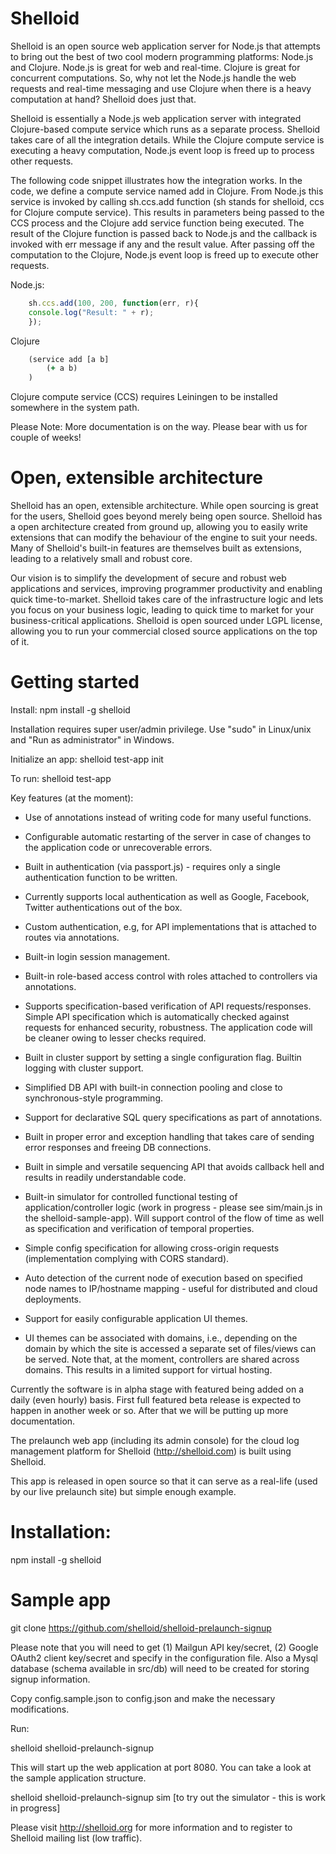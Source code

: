 Shelloid
========

Shelloid is an open source web application server for Node.js that attempts to bring out the best of two cool modern programming platforms: Node.js and Clojure. Node.js is great for web and real-time. Clojure is great for concurrent computations. So, why not let the Node.js handle the web requests and real-time messaging and use Clojure when there is a heavy computation at hand? Shelloid does just that.

Shelloid is essentially a Node.js web application server with integrated Clojure-based compute service which runs as a separate process. Shelloid takes care of all the integration details. While the Clojure compute service is executing a heavy computation, Node.js event loop is freed up to process other requests.

The following code snippet illustrates how the integration works. In the code, we define a compute service named add in Clojure. From Node.js this service is invoked by calling sh.ccs.add function (sh stands for shelloid, ccs for Clojure compute service). This results in parameters being passed to the CCS process and the Clojure add service function being executed. The result of the Clojure function is passed back to Node.js and the callback is invoked with err message if any and the result value. After passing off the computation to the Clojure, Node.js event loop is freed up to execute other requests.

Node.js:
```javascript
	sh.ccs.add(100, 200, function(err, r){
	console.log("Result: " + r);
	});
```

Clojure
```clojure
	(service add [a b]
		(+ a b)
	)
```

Clojure compute service (CCS) requires Leiningen to be installed somewhere in the system path.

Please Note: More documentation is on the way. Please bear with us for couple of weeks!

Open, extensible architecture
===============================

Shelloid has an open, extensible architecture. While open sourcing is great for the users, Shelloid goes beyond merely being open source. Shelloid has a open architecture created from ground up, allowing you to easily write extensions that can modify the behaviour of the engine to suit your needs. Many of Shelloid's  built-in features are themselves built as extensions, leading to a relatively small and robust core.

Our vision is to simplify the development of secure and robust web applications and services, improving programmer productivity and enabling quick time-to-market. Shelloid takes care of the infrastructure logic and lets you focus on your business logic, leading to quick time to market for your business-critical applications. Shelloid is open sourced under LGPL license, allowing you to run your commercial closed source applications on the top of it.

Getting started
=================

Install: npm install -g shelloid 

Installation requires super user/admin privilege. Use "sudo" in Linux/unix and "Run as administrator" in Windows.

Initialize an app: shelloid test-app init

To run: shelloid test-app


Key features (at the moment):

* Use of annotations instead of writing code for many useful functions.

* Configurable automatic restarting of the server in case of changes to the application code or unrecoverable errors.

* Built in authentication (via passport.js) - requires only a single authentication function to be written. 

* Currently supports local authentication as well as Google, Facebook, Twitter authentications out of the box.

* Custom authentication, e.g, for API implementations that is attached to routes via annotations.

* Built-in login session management.

* Built-in role-based access control with roles attached to controllers via annotations.

* Supports specification-based verification of API requests/responses. Simple API specification which is automatically checked against requests for enhanced security, robustness. The application code will be cleaner owing to lesser checks required.

* Built in cluster support by setting a single configuration flag. Builtin logging with cluster support.

* Simplified DB API with built-in connection pooling and close to synchronous-style programming.

* Support for declarative SQL query specifications as part of annotations. 

* Built in proper error and exception handling that takes care of sending error responses and freeing DB connections.

* Built in simple and versatile sequencing API that avoids callback hell and results in readily understandable code.

* Built-in simulator for controlled functional testing of application/controller logic (work in progress - please see sim/main.js in the shelloid-sample-app). Will support control of the flow of time as well as specification and verification of temporal properties.

* Simple config specification for allowing cross-origin requests (implementation complying with CORS standard).

* Auto detection of the current node of execution based on specified node names to IP/hostname mapping - useful for distributed and cloud deployments.

* Support for easily configurable application UI themes.

* UI themes can be associated with domains, i.e., depending on the domain by which the site is accessed a separate set of files/views can be served. Note that, at the moment, controllers are shared across domains. This results in a limited support for virtual hosting.

Currently the software is in alpha stage with featured being added on a daily (even hourly) basis. First full featured beta release is expected to happen in another week or so. After that we will be putting up more documentation.

The prelaunch web app (including its admin console) for the cloud log management platform for Shelloid (http://shelloid.com) is built using Shelloid.

This app is released in open source so that it can serve as a real-life (used by our live prelaunch site) but simple enough example. 

Installation:
=============

npm install -g shelloid


Sample app
============

git clone https://github.com/shelloid/shelloid-prelaunch-signup

Please note that you will need to get (1) Mailgun API key/secret, (2) Google OAuth2 client key/secret and specify in the configuration file. Also a Mysql database (schema available in src/db) will need to be created for storing signup information. 

Copy config.sample.json to config.json and make the necessary modifications.

Run:

shelloid shelloid-prelaunch-signup

This will start up the web application at port 8080. You can take a look at the sample application structure.

shelloid shelloid-prelaunch-signup sim [to try out the simulator - this is work in progress]

Please visit http://shelloid.org for more information and to register to Shelloid mailing list (low traffic).


